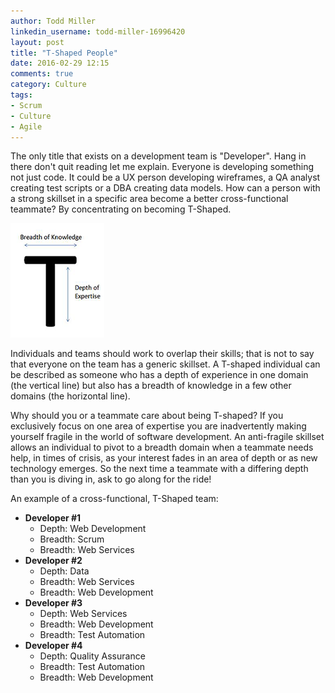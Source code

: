 ```yaml
---
author: Todd Miller
linkedin_username: todd-miller-16996420
layout: post
title: "T-Shaped People"
date: 2016-02-29 12:15
comments: true
category: Culture
tags:
- Scrum
- Culture
- Agile
---
```

The only title that exists on a development team is "Developer". Hang in there don't quit reading let me explain. Everyone is developing something not just code. It could be a UX person developing wireframes, a QA analyst creating test scripts or a DBA creating data models. How can a person with a strong skillset in a specific area become a better cross-functional teammate? By concentrating on becoming T-Shaped.

<img src="/images/T-shaped.png" alt="T-Shaped" />

Individuals and teams should work to overlap their skills; that is not to say that everyone on the team has a generic skillset. A T-shaped individual can be described as someone who has a depth of experience in one domain (the vertical line) but also has a breadth of knowledge in a few other domains (the horizontal line).

Why should you or a teammate care about being T-shaped? If you exclusively focus on one area of expertise you are inadvertently making yourself fragile in the world of software development. An anti-fragile skillset allows an individual to pivot to a breadth domain when a teammate needs help, in times of crisis, as your interest fades in an area of depth or as new technology emerges. So the next time a teammate with a differing depth than you is diving in, ask to go along for the ride!

 An example of a cross-functional, T-Shaped team:

- **Developer #1**
    - Depth: Web Development
    - Breadth: Scrum
    - Breadth: Web Services
- **Developer #2**
    - Depth: Data
    - Breadth: Web Services
    - Breadth: Web Development
- **Developer #3**
    - Depth: Web Services
    - Breadth: Web Development
    - Breadth: Test Automation
- **Developer #4**
    - Depth: Quality Assurance
    - Breadth: Test Automation
    - Breadth: Web Development
